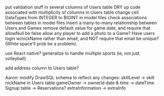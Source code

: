 put validation stuff in several columns of Users table
DRY up code associated with multiplicity of columns in Users table
change cell DataTypes from INTEGER to BIGINT
in model files check associations between tables
in model files insert a many-to-many relationship between Users and Games
remove default value for game date, and require that allowNull be false
allow any player to add a photo to a Game?
Have users login w/nickName rather than email, and NOT require that email be unique? (White space'll prob be a problem).

use React native?
generalize to handle multiple sports (ie, not just volleyball)

add address column to Users table?

Aaron: modify DrawSQL schema to reflect any changes:
    skillLevel -> skill
    nickName in Users table
    gameOwner -> ownerId
    date & time -> dateTime
    Signup table -> Reservations?
    extraInformation -> extraInfo
